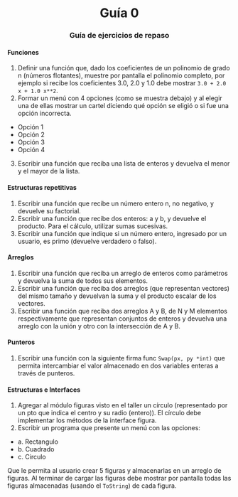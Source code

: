 <h1 align="center">Guía 0</h1>

<h3 align="center">Guía de ejercicios de repaso</h2>

<h4>Funciones</h4>

1. Definir una función que, dado los coeficientes de un polinomio de grado n (números flotantes), muestre por pantalla el polinomio completo, por ejemplo si recibe los coeficientes 3.0, 2.0 y 1.0 debe mostrar `3.0 + 2.0 x + 1.0 x**2`.
2. Formar un menú con 4 opciones (como se muestra debajo) y al elegir una de ellas mostrar un cartel diciendo qué opción se eligió o si fue una opción incorrecta. 
- Opción 1
- Opción 2
- Opción 3
- Opción 4
3. Escribir una función que reciba una lista de enteros y devuelva el menor y el mayor de la lista.

<h4>Estructuras repetitivas</h4>

1. Escribir una función que recibe un número entero n, no negativo, y devuelve su factorial.
2. Escribir una función que recibe dos enteros: a y b, y devuelve el producto. Para el cálculo, utilizar sumas sucesivas.
3. Escribir una función que indique si un número entero, ingresado por un usuario, es primo (devuelve verdadero o falso).

<h4>Arreglos</h4>

1. Escribir una función que reciba un arreglo de enteros como parámetros y devuelva la suma de todos sus elementos.
2. Escribir una función que reciba dos arreglos (que representan vectores) del mismo tamaño y devuelvan la suma y el producto escalar de los vectores.
3. Escribir una función que reciba dos arreglos A y B, de N y M elementos respectivamente que representan conjuntos de enteros y devuelva una arreglo con la unión y otro con la intersección de A y B.

<h4>Punteros</h4>

1. Escribir una función con la siguiente firma func `Swap(px, py *int)` que permita intercambiar el valor almacenado en dos variables enteras a través de punteros.

<h4>Estructuras e Interfaces</h4>

1. Agregar al módulo figuras visto en el taller un círculo (representado por un pto que indica el centro y su radio (entero)). El círculo debe implementar los métodos de la interface figura.
2. Escribir un programa que presente un menú con las opciones:

- a. Rectangulo
- b. Cuadrado
- c. Circulo

Que le permita al usuario crear 5 figuras y almacenarlas en un arreglo de figuras. Al terminar de cargar las figuras debe mostrar por pantalla todas las figuras almacenadas (usando el `ToString`) de cada figura.